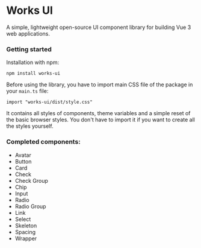 # Works UI

A simple, lightweight open-source UI component library for building Vue 3 web applications.

### Getting started

Installation with npm:
```
npm install works-ui
```

Before using the library, you have to import main CSS file of the package in your `main.ts` file:

```
import "works-ui/dist/style.css"
```

It contains all styles of components, theme variables and a simple reset of the basic browser styles.
You don't have to import it if you want to create all the styles yourself.

### Completed components:
* Avatar
* Button
* Card
* Check
* Check Group
* Chip
* Input
* Radio
* Radio Group
* Link
* Select
* Skeleton
* Spacing
* Wrapper
